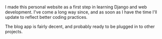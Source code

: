 I made this personal website as a first step in learning
Django and web development. I've come a long way since,
and as soon as I have the time I'll update to reflect
better coding practices.

The blog app is fairly decent, and probably ready to be 
plugged in to other projects.